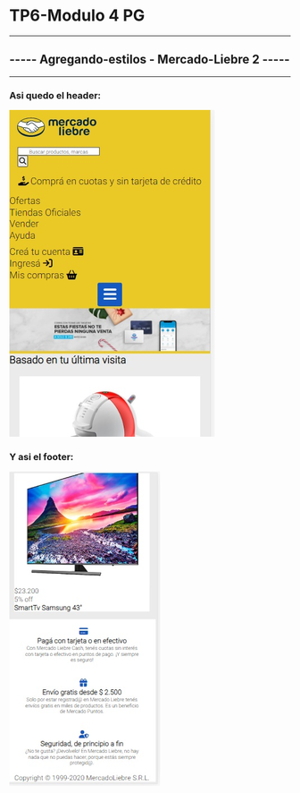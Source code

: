 # TP6-Modulo 4 PG 
-------------------------------------------------------------------
## ----- Agregando-estilos - Mercado-Liebre 2 -----
-------------------------------------------------------------------

### Asi quedo el header:
![Asi quedo el header](design\header.jpg)

### Y asi el footer:
![Asi quedo el footer](design\footer.jpg)
